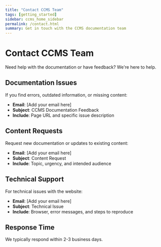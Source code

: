 ```yaml
---
title: "Contact CCMS Team"
tags: [getting_started]
sidebar: ccms_home_sidebar
permalink: /contact.html
summary: Get in touch with the CCMS documentation team
---
```


# Contact CCMS Team

Need help with the documentation or have feedback? We're here to help.

## Documentation Issues

If you find errors, outdated information, or missing content:

- **Email**: [Add your email here]
- **Subject**: CCMS Documentation Feedback
- **Include**: Page URL and specific issue description

## Content Requests

Request new documentation or updates to existing content:

- **Email**: [Add your email here]
- **Subject**: Content Request
- **Include**: Topic, urgency, and intended audience

## Technical Support

For technical issues with the website:

- **Email**: [Add your email here]
- **Subject**: Technical Issue
- **Include**: Browser, error messages, and steps to reproduce

## Response Time

We typically respond within 2-3 business days.
